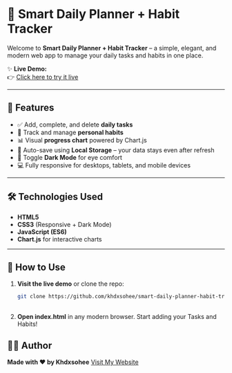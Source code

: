 # 🧠 Smart Daily Planner + Habit Tracker

Welcome to **Smart Daily Planner + Habit Tracker** – a simple, elegant, and modern web app to manage your daily tasks and habits in one place.

✨ **Live Demo:**  
👉 [Click here to try it live](https://khalid-randhawa.web.app/smart-daily-planner/index.html)

---

## 📌 Features

- ✅ Add, complete, and delete **daily tasks**
- 🔁 Track and manage **personal habits**
- 📊 Visual **progress chart** powered by Chart.js
- 💾 Auto-save using **Local Storage** – your data stays even after refresh
- 🌙 Toggle **Dark Mode** for eye comfort
- 💻 Fully responsive for desktops, tablets, and mobile devices

---

## 🛠️ Technologies Used

- **HTML5**
- **CSS3** (Responsive + Dark Mode)
- **JavaScript (ES6)**
- **Chart.js** for interactive charts

---

## 🚀 How to Use

1. **Visit the live demo** or clone the repo:
   ```bash
   git clone https://github.com/khdxsohee/smart-daily-planner-habit-tracker.git

## 
2. **Open index.html** in any modern browser.
   Start adding your Tasks and Habits!

## 🧑‍💻 Author
**Made with ❤️ by Khdxsohee**
[Visit My Website](https://khalid-randhawa.web.app/smart-daily-planner/index.html)
